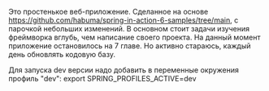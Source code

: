 Это простенькое веб-приложение.
Сделанное на основе https://github.com/habuma/spring-in-action-6-samples/tree/main, с парочкой небольших изменений.
В основном стоит задачи изучения фреймворка вглубь, чем написание своего проекта.
На данный момент приложение остановилось на 7 главе.
Но активно стараюсь, каждый день обновлять кодовую базу.

Для запуска dev версии надо добавить в переменные окружения профиль "dev":
export SPRING_PROFILES_ACTIVE=dev